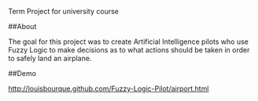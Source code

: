 Term Project for university course

##About

The goal for this project was to create Artificial Intelligence pilots who use Fuzzy Logic to make decisions as to what actions should be taken in order to safely land an airplane.

##Demo

http://louisbourque.github.com/Fuzzy-Logic-Pilot/airport.html